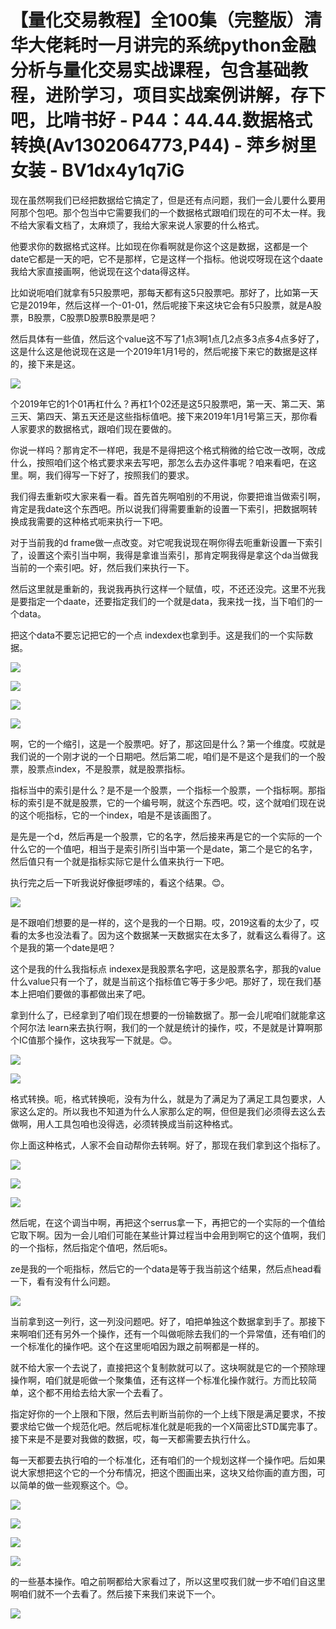 # 【量化交易教程】全100集（完整版）清华大佬耗时一月讲完的系统python金融分析与量化交易实战课程，包含基础教程，进阶学习，项目实战案例讲解，存下吧，比啃书好 - P44：44.44.数据格式转换(Av1302064773,P44) - 萍乡树里女装 - BV1dx4y1q7iG

现在虽然啊我们已经把数据给它搞定了，但是还有点问题，我们一会儿要什么要用阿那个包吧。那个包当中它需要我们的一个数据格式跟咱们现在的可不太一样。我不给大家看文档了，太麻烦了，我给大家来说人家要的什么格式。

他要求你的数据格式这样。比如现在你看啊就是你这个这是数据，这都是一个date它都是一天的吧，它不是那样，它是这样一个指标。他说哎呀现在这个daate我给大家直接画啊，他说现在这个data得这样。

比如说呃咱们就拿有5只股票吧，那每天都有这5只股票吧。那好了，比如第一天它是2019年，然后这样一个-01-01，然后呢接下来这块它会有5只股票，就是A股票，B股票，C股票D股票B股票是吧？

然后具体有一些值，然后这个value这不写了1点3啊1点几2点多3点多4点多好了，这是什么这是他说现在这是一个2019年1月1号的，然后呢接下来它的数据是这样的，接下来是这。



![](img/e0c7d50109a09434369fbc1f5df91d3d_1.png)

个2019年它的1个01再杠什么？再杠1个02还是这5只股票吧，第一天、第二天、第三天、第四天、第五天还是这些指标值吧。接下来2019年1月1号第三天，那你看人家要求的数据格式，跟咱们现在要做的。

你说一样吗？那肯定不一样吧，我是不是得把这个格式稍微的给它改一改啊，改成什么，按照咱们这个格式要求来去写吧，那怎么去办这件事呢？咱来看吧，在这里。啊，我们得写一下好了，按照我们的要求。

我们得去重新哎大家来看一看。首先首先啊咱别的不用说，你要把谁当做索引啊，肯定是我date这个东西吧。所以说我们得需要重新的设置一下索引，把数据啊转换成我需要的这种格式呃来执行一下吧。

对于当前我的d frame做一点改变。对它呢我说现在啊你得去呃重新设置一下索引了，设置这个索引当中啊，我得是拿谁当索引，那肯定啊我得是拿这个da当做我当前的一个索引吧。好，然后我们来执行一下。

然后这里就是重新的，我说我再执行这样一个赋值，哎，不还还没完。这里不光我是要指定一个daate，还要指定我们的一个就是data，我来找一找，当下咱们的一个data。

把这个data不要忘记把它的一个点 indexdex也拿到手。这是我们的一个实际数据。

![](img/e0c7d50109a09434369fbc1f5df91d3d_3.png)

![](img/e0c7d50109a09434369fbc1f5df91d3d_4.png)

![](img/e0c7d50109a09434369fbc1f5df91d3d_5.png)

![](img/e0c7d50109a09434369fbc1f5df91d3d_6.png)

啊，它的一个缩引，这是一个股票吧。好了，那这回是什么？第一个维度。哎就是我们说的一个刚才说的一个日期吧。然后第二呢，咱们是不是这个是我们的一个股票，股票点index，不是股票，就是股票指标。

指标当中的索引是什么？是不是一个股票，一个指标一个股票，一个指标啊。那指标的索引是不就是股票，它的一个编号啊，就这个东西吧。哎，这个就咱们现在说的这个呃指标，它的一个index，咱是不是该画图了。

是先是一个d，然后再是一个股票，它的名字，然后接来再是它的一个实际的一个什么它的一个值吧，相当于是索引所引当中第一个是date，第二个是它的名字，然后值只有一个就是指标实际它是什么值来执行一下吧。

执行完之后一下听我说好像挺啰嗦的，看这个结果。😊。

![](img/e0c7d50109a09434369fbc1f5df91d3d_8.png)

是不跟咱们想要的是一样的，这个是我的一个日期。哎，2019这看的太少了，哎看的太多也没法看了。因为这个数据某一天数据实在太多了，就看这么看得了。这个是我的第一个date是吧？

这个是我的什么我指标点 indexex是我股票名字吧，这是股票名字，那我的value什么value只有一个了，就是当前这个指标值它等于多少吧。那好了，现在我们基本上把咱们要做的事都做出来了吧。

拿到什么了，已经拿到了咱们现在想要的一份输数据了。那一会儿呢咱们就能拿这个阿尔法 learn来去执行啊，我们的一个就是统计的操作，哎，不是就是计算啊那个IC值那个操作，这块我写一下就是。😊。



![](img/e0c7d50109a09434369fbc1f5df91d3d_10.png)

![](img/e0c7d50109a09434369fbc1f5df91d3d_11.png)

格式转换。呃，格式转换呃，没有为什么，就是为了满足为了满足工具包要求，人家这么定的。所以我也不知道为什么人家那么定的啊，但但是我们必须得去这么去做啊，用人工具包咱也没得选，必须转换成当前这种格式。

你上面这种格式，人家不会自动帮你去转啊。好了，那现在我们拿到这个指标了。

![](img/e0c7d50109a09434369fbc1f5df91d3d_13.png)

![](img/e0c7d50109a09434369fbc1f5df91d3d_14.png)

![](img/e0c7d50109a09434369fbc1f5df91d3d_15.png)

然后呢，在这个调当中啊，再把这个serrus拿一下，再把它的一个实际的一个值给它取下啊。因为一会儿咱们可能在某些计算过程当中会用到啊它的这个值啊，我们的一个指标，然后指定个值吧，然后呃s。

ze是我的一个呃指标，然后它的一个data是等于我当前这个结果，然后点head看一下，看有没有什么问题。



![](img/e0c7d50109a09434369fbc1f5df91d3d_17.png)

当前拿到这一列行，这一列没问题吧。好了，咱把单独这个数据拿到手了。那接下来啊咱们还有另外一个操作，还有一个叫做呃除去我们的一个异常值，还有咱们的一个标准化的操作吧。这个在这里呃咱因为跟之前啊都是一样的。

就不给大家一个去说了，直接把这个复制款就可以了。这块啊就是它的一个预除理操作啊，咱们就是呃做一个聚集值，还有这样一个标准化操作就行。方而比较简单，这个都不用给去给大家一个去看了。

指定好你的一个上限和下限，然后去判断当前你的一个上线下限是满足要求，不按要求给它做一个规范化吧。然后呢标准化就是呃我的一个X简密比STD属完事了。接下来是不是要对我做的数据，哎，每一天都需要去执行什么。

每一天都要去执行咱的一个标准化，还有咱们的一个规划这样一个操作吧。后如果说大家想把这个它的一个分布情况，把这个图画出来，这块又给你画的直方图，可以简单的做一些观察这个。😊。



![](img/e0c7d50109a09434369fbc1f5df91d3d_19.png)

![](img/e0c7d50109a09434369fbc1f5df91d3d_20.png)

![](img/e0c7d50109a09434369fbc1f5df91d3d_21.png)

![](img/e0c7d50109a09434369fbc1f5df91d3d_22.png)

的一些基本操作。咱之前啊都给大家看过了，所以这里哎我们就一步不咱们自这里啊咱们就不一个去看了。然后接下来我们来说下一个。



![](img/e0c7d50109a09434369fbc1f5df91d3d_24.png)